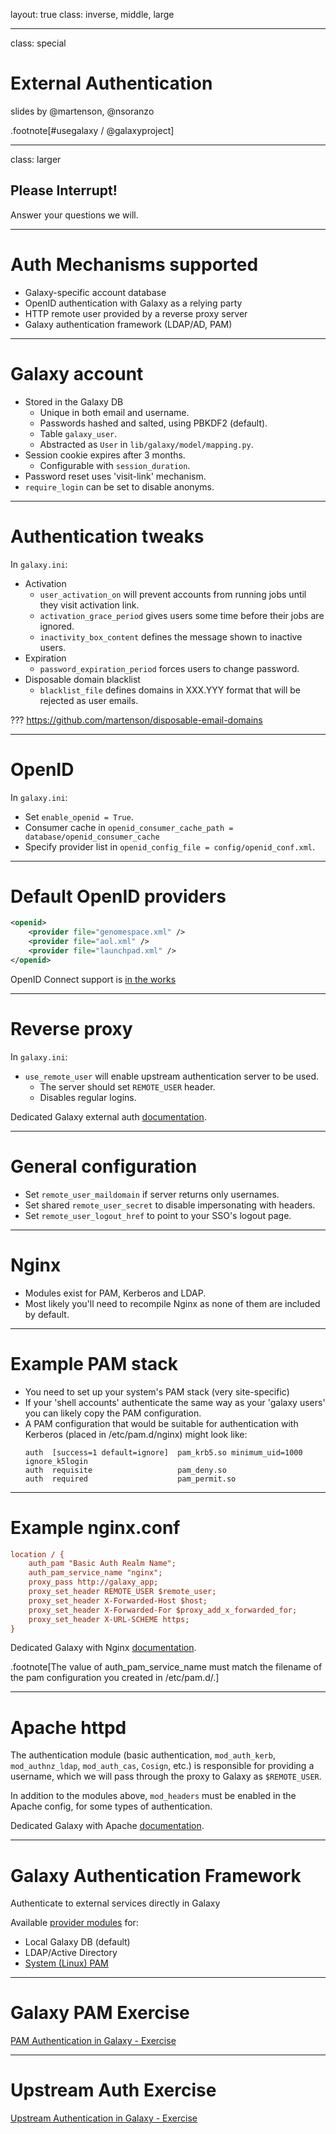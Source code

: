 layout: true
class: inverse, middle, large

---
class: special
# External Authentication

slides by @martenson, @nsoranzo

.footnote[\#usegalaxy / @galaxyproject]

---
class: larger

## Please Interrupt!
Answer your questions we will.

---
# Auth Mechanisms supported

* Galaxy-specific account database
* OpenID authentication with Galaxy as a relying party
* HTTP remote user provided by a reverse proxy server
* Galaxy authentication framework (LDAP/AD, PAM)

---
# Galaxy account

* Stored in the Galaxy DB
  * Unique in both email and username.
  * Passwords hashed and salted, using PBKDF2 (default).
  * Table `galaxy_user`.
  * Abstracted as `User` in `lib/galaxy/model/mapping.py`.
* Session cookie expires after 3 months.
  * Configurable with `session_duration`.
* Password reset uses 'visit-link' mechanism.
* `require_login` can be set to disable anonyms.

---
# Authentication tweaks

In `galaxy.ini`:
* Activation
  * `user_activation_on` will prevent accounts from running jobs until they visit activation link.
  * `activation_grace_period` gives users some time before their jobs are ignored.
  * `inactivity_box_content` defines the message shown to inactive users.
* Expiration
  * `password_expiration_period` forces users to change password.
* Disposable domain blacklist
  * `blacklist_file` defines domains in XXX.YYY format that will be rejected as user emails.

???
https://github.com/martenson/disposable-email-domains

---
# OpenID

In `galaxy.ini`:
* Set `enable_openid = True`.
* Consumer cache in `openid_consumer_cache_path = database/openid_consumer_cache`
* Specify provider list in `openid_config_file = config/openid_conf.xml`.

---
# Default OpenID providers

```xml
<openid>
    <provider file="genomespace.xml" />
    <provider file="aol.xml" />
    <provider file="launchpad.xml" />
</openid>
```

OpenID Connect support is [in the works](https://github.com/galaxyproject/galaxy/pull/4474)

---
# Reverse proxy

In `galaxy.ini`:
* `use_remote_user` will enable upstream authentication server to be used.
  * The server should set `REMOTE_USER` header.
  * Disables regular logins.

Dedicated Galaxy external auth [documentation](https://docs.galaxyproject.org/en/master/admin/authentication.html#remote-user-authentication).

---
# General configuration

* Set `remote_user_maildomain` if server returns only usernames.
* Set shared `remote_user_secret` to disable impersonating with headers.
* Set `remote_user_logout_href` to point to your SSO's logout page.

---
# Nginx

* Modules exist for PAM, Kerberos and LDAP.
* Most likely you'll need to recompile Nginx as none of them are included by default.

---
# Example PAM stack

* You need to set up your system's PAM stack (very site-specific)
* If your 'shell accounts' authenticate the same way as your 'galaxy users' you can likely copy the PAM configuration.
* A PAM configuration that would be suitable for authentication with Kerberos (placed in /etc/pam.d/nginx) might look like:
  ```
  auth  [success=1 default=ignore]  pam_krb5.so minimum_uid=1000 ignore_k5login
  auth  requisite                   pam_deny.so
  auth  required                    pam_permit.so
  ```

---
# Example nginx.conf

```ini
location / {
    auth_pam "Basic Auth Realm Name";
    auth_pam_service_name "nginx";
    proxy_pass http://galaxy_app;
    proxy_set_header REMOTE_USER $remote_user;
    proxy_set_header X-Forwarded-Host $host;
    proxy_set_header X-Forwarded-For $proxy_add_x_forwarded_for;
    proxy_set_header X-URL-SCHEME https;
}
```
Dedicated Galaxy with Nginx [documentation](https://galaxyproject.org/admin/config/nginx-external-user-auth/).

.footnote[The value of auth_pam_service_name must match the filename of the pam configuration you created in /etc/pam.d/.]

---
# Apache httpd

The authentication module (basic authentication, `mod_auth_kerb`, `mod_authnz_ldap`, `mod_auth_cas`, `Cosign`, etc.) is responsible for providing a username, which we will pass through the proxy to Galaxy as `$REMOTE_USER`.

In addition to the modules above, `mod_headers` must be enabled in the Apache config, for some types of authentication.


Dedicated Galaxy with Apache [documentation](https://galaxyproject.org/admin/config/apache-external-user-auth/).

---
# Galaxy Authentication Framework

Authenticate to external services directly in Galaxy

Available [provider modules](https://github.com/galaxyproject/galaxy/tree/dev/lib/galaxy/auth/providers) for:
- Local Galaxy DB (default)
- LDAP/Active Directory
- [System (Linux) PAM](http://www.linux-pam.org/)

---
# Galaxy PAM Exercise

[PAM Authentication in Galaxy - Exercise](https://github.com/galaxyproject/dagobah-training/blob/2018-oslo/sessions/13-external-auth/ex1-pam-auth.md)

---
# Upstream Auth Exercise

[Upstream Authentication in Galaxy - Exercise](https://github.com/galaxyproject/dagobah-training/blob/2018-oslo/sessions/13-external-auth/ex2-upstream-auth.md)
